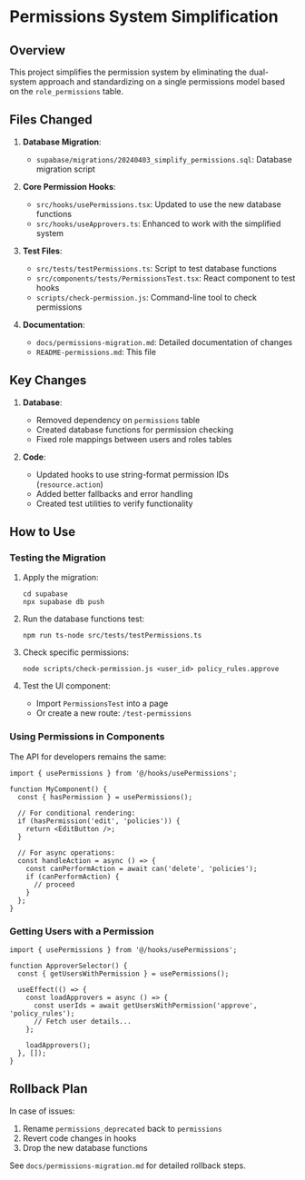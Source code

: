 # Permissions System Simplification

## Overview

This project simplifies the permission system by eliminating the dual-system approach and standardizing on a single permissions model based on the `role_permissions` table.

## Files Changed

1. **Database Migration**:
   - `supabase/migrations/20240403_simplify_permissions.sql`: Database migration script

2. **Core Permission Hooks**:
   - `src/hooks/usePermissions.tsx`: Updated to use the new database functions
   - `src/hooks/useApprovers.ts`: Enhanced to work with the simplified system

3. **Test Files**:
   - `src/tests/testPermissions.ts`: Script to test database functions
   - `src/components/tests/PermissionsTest.tsx`: React component to test hooks
   - `scripts/check-permission.js`: Command-line tool to check permissions

4. **Documentation**:
   - `docs/permissions-migration.md`: Detailed documentation of changes
   - `README-permissions.md`: This file

## Key Changes

1. **Database**: 
   - Removed dependency on `permissions` table
   - Created database functions for permission checking
   - Fixed role mappings between users and roles tables

2. **Code**:
   - Updated hooks to use string-format permission IDs (`resource.action`)
   - Added better fallbacks and error handling
   - Created test utilities to verify functionality

## How to Use

### Testing the Migration

1. Apply the migration:
   ```
   cd supabase
   npx supabase db push
   ```

2. Run the database functions test:
   ```
   npm run ts-node src/tests/testPermissions.ts
   ```

3. Check specific permissions:
   ```
   node scripts/check-permission.js <user_id> policy_rules.approve
   ```

4. Test the UI component:
   - Import `PermissionsTest` into a page
   - Or create a new route: `/test-permissions`

### Using Permissions in Components

The API for developers remains the same:

```tsx
import { usePermissions } from '@/hooks/usePermissions';

function MyComponent() {
  const { hasPermission } = usePermissions();
  
  // For conditional rendering:
  if (hasPermission('edit', 'policies')) {
    return <EditButton />;
  }
  
  // For async operations:
  const handleAction = async () => {
    const canPerformAction = await can('delete', 'policies');
    if (canPerformAction) {
      // proceed
    }
  };
}
```

### Getting Users with a Permission

```tsx
import { usePermissions } from '@/hooks/usePermissions';

function ApproverSelector() {
  const { getUsersWithPermission } = usePermissions();
  
  useEffect(() => {
    const loadApprovers = async () => {
      const userIds = await getUsersWithPermission('approve', 'policy_rules');
      // Fetch user details...
    };
    
    loadApprovers();
  }, []);
}
```

## Rollback Plan

In case of issues:

1. Rename `permissions_deprecated` back to `permissions`
2. Revert code changes in hooks
3. Drop the new database functions

See `docs/permissions-migration.md` for detailed rollback steps.